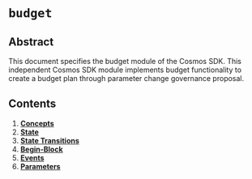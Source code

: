 <!-- order: 0 title: Budget Overview parent: title: "budget" -->

# `budget`

## Abstract

This document specifies the budget module of the Cosmos SDK. This independent Cosmos SDK module implements budget functionality to create a budget plan through parameter change governance proposal. 

## Contents

1. **[Concepts](01_concepts.md)**
2. **[State](02_state.md)**
3. **[State Transitions](03_state_transitions.md)**
4. **[Begin-Block](04_begin_block.md)**
5. **[Events](05_events.md)**
6. **[Parameters](06_params.md)**
